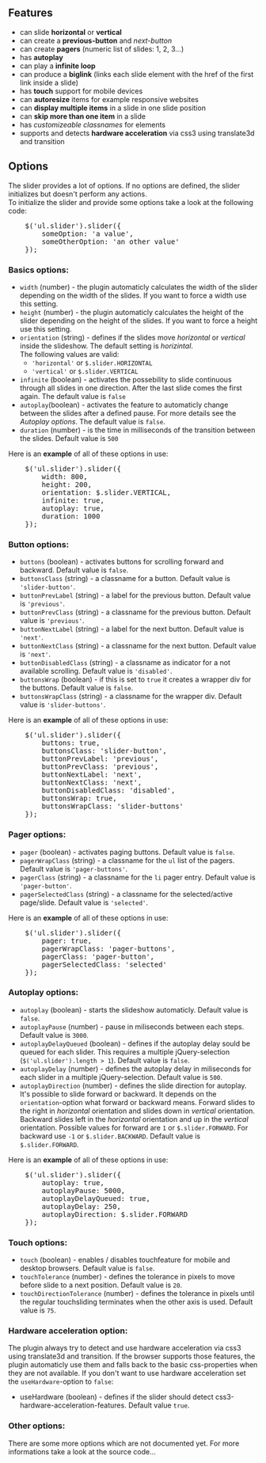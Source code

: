 ## Features
* can slide **horizontal** or **vertical**
* can create a **previous-button** and *next-button*
* can create **pagers** (numeric list of slides: 1, 2, 3...)
* has **autoplay**
* can play a **infinite loop**
* can produce a **biglink** (links each slide element with the href of the first link inside a slide)
* has **touch** support for mobile devices
* can **autoresize** items for example responsive websites
* can **display multiple items** in a slide in one slide position
* can **skip more than one item** in a slide
* has *customizeable classnames* for elements
* supports and detects **hardware acceleration** via css3 using translate3d and transition



## Options
The slider provides a lot of options. If no options are defined, the slider initializes but doesn't perform any actions.  
To initialize the slider and provide some options take a look at the following code:
<pre>
	$('ul.slider').slider({
		someOption: 'a value',
		someOtherOption: 'an other value'
	});
</pre>

### Basics options:
* `width` (number) - the plugin automaticly calculates the width of the slider depending on the width of the slides. If you want to force a width use this setting.
* `height` (number) - the plugin automaticly calculates the height of the slider depending on the height of the slides. If you want to force a height use this setting.
* `orientation` (string) - defines if the slides move _horizontal_ or _vertical_ inside the slideshow. The default setting is _horizintal_.   
  The following values are valid:
	+ `'horizontal'` or `$.slider.HORIZONTAL`
	+ `'vertical'` or `$.slider.VERTICAL`
* `infinite` (boolean) - activates the possebility to slide continuous through all slides in one direction. After the last slide comes the first again. The default value is `false`
* `autoplay`(boolean) - activates the feature to automaticly change between the slides after a defined pause. For more details see the _Autoplay options_. The default value is `false`.
* `duration` (number) - is the time in milliseconds of the transition between the slides. Default value is `500`

Here is an **example** of all of these options in use:
<pre>
	$('ul.slider').slider({
		width: 800,
		height: 200,
		orientation: $.slider.VERTICAL,
		infinite: true,
		autoplay: true,
		duration: 1000
	});
</pre>

### Button options:
* `buttons`	(boolean) - activates buttons for scrolling forward and backward. Default value is `false`.
* `buttonsClass` (string) - a classname for a button. Default value is `'slider-button'`.
* `buttonPrevLabel` (string) - a label for the previous button. Default value is `'previous'`.
* `buttonPrevClass` (string) - a classname for the previous button. Default value is `'previous'`.
* `buttonNextLabel` (string) - a label for the next button. Default value is `'next'`.
* `buttonNextClass` (string) - a classname for the next button. Default value is `'next'`.
* `buttonDisabledClass` (string) - a classname as indicator for a not available scrolling. Default value is `'disabled'`.
* `buttonsWrap` (boolean) - if this is set to `true` it creates a wrapper div for the buttons. Default value is `false`.
* `buttonsWrapClass` (string) - a classname for the wrapper div. Default value is `'slider-buttons'`.

Here is an **example** of all of these options in use:
<pre>
	$('ul.slider').slider({
		buttons: true,
		buttonsClass: 'slider-button',
		buttonPrevLabel: 'previous',
		buttonPrevClass: 'previous',
		buttonNextLabel: 'next',
		buttonNextClass: 'next',
		buttonDisabledClass: 'disabled',
		buttonsWrap: true,
		buttonsWrapClass: 'slider-buttons'
	});
</pre>

### Pager options:
* `pager` (boolean) - activates paging buttons. Default value is `false`.
* `pagerWrapClass` (string)  - a classname for the `ul` list of the pagers. Default value is `'pager-buttons'`.
* `pagerClass` (string) - a classname for the `li` pager entry. Default value is `'pager-button'`.
* `pagerSelectedClass` (string) - a classname for the selected/active page/slide. Default value is `'selected'`.

Here is an **example** of all of these options in use:
<pre>
	$('ul.slider').slider({
		pager: true,
		pagerWrapClass: 'pager-buttons',
		pagerClass: 'pager-button',
		pagerSelectedClass: 'selected'
	});
</pre>

### Autoplay options:
* `autoplay` (boolean) - starts the slideshow automaticly. Default value is `false`.
* `autoplayPause` (number) - pause in miliseconds between each steps. Default value is `3000`.
* `autoplayDelayQueued` (boolean) - defines if the autoplay delay sould be queued for each slider. This requires a multiple jQuery-selection (`$('ul.slider').length > 1`). Default value is `false`.
* `autoplayDelay` (number) - defines the autoplay delay in miliseconds for each slider in a multiple jQuery-selection. Default value is `500`.
* `autoplayDirection` (number) - defines the slide direction for autoplay. It's possible to slide forward or backward. It depends on the `orientation`-option what forward or backward means. Forward slides to the right in _horizontal_ orientation and slides down in _vertical_ orientation. Backward slides left in the _horizontal_ orientation and up in the _vertical_ orientation. Possible values for forward are `1` or `$.slider.FORWARD`. For backward use `-1` or `$.slider.BACKWARD`. Default value is `$.slider.FORWARD`.

Here is an **example** of all of these options in use:
<pre>
	$('ul.slider').slider({
		autoplay: true,
		autoplayPause: 5000,
		autoplayDelayQueued: true,
		autoplayDelay: 250,
		autoplayDirection: $.slider.FORWARD
	});
</pre>

### Touch options:
* `touch` (boolean) - enables / disables touchfeature for mobile and desktop browsers. Default value is `false`.
* `touchTolerance` (number) -  defines the tolerance in pixels to move before slide to a next position. Default value is `20`.
* `touchDirectionTolerance` (number) - defines the tolerance in pixels until the regular touchsliding terminates when the other axis is used. Default value is `75`.

### Hardware acceleration option:
The plugin always try to detect and use hardware acceleration via css3 using translate3d and transition.
If the browser supports those features, the plugin automaticly use them and falls back to the basic css-properties when they are not available. If you don't want to use hardware acceleration set the `useHardware`-option to `false`:
* useHardware (boolean) - defines if the slider should detect css3-hardware-acceleration-features. Default value `true`.

### Other options:
There are some more options which are not documented yet.
For more informations take a look at the source code...
